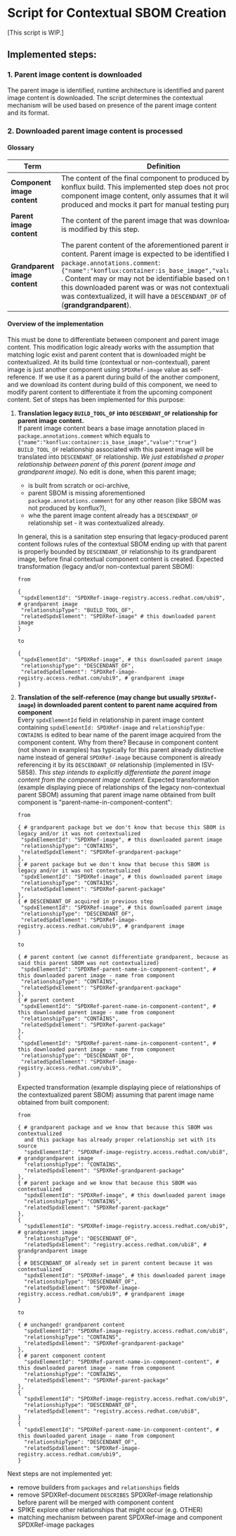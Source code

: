 # Script for Contextual SBOM Creation

[This script is WIP.]

## Implemented steps:

### 1. Parent image content is downloaded 
The parent image is identified, runtime architecture is identified and parent
image content is downloaded. The script determines the contextual mechanism will
be used based on presence of the parent image content and its format.

### 2. Downloaded parent image content is processed


#### Glossary

| Term | Definition |
|------|------------|
| **Component image content** | The content of the final component to produced by the konflux build. This implemented step does not produce component image content, only assumes that it will be produced and mocks it part for manual testing purposes. |
| **Parent image content** | The content of the parent image that was downloaded, and it is modified by this step. |
| **Grandparent image content** | The parent content of the aforementioned parent image content. Parent image is expected to be identified by `package.annotations.comment`: `{"name":"konflux:container:is_base_image","value":"true"}` . Content may or may not be identifiable based on the fact if this downloaded parent was or was not contextualized. If it was contextualized, it will have a `DESCENDANT_OF` of its parent (**grandgrandparent**). |

#### Overview of the implementation

This must be done to differentiate between component and parent image content.
This modification logic already works with the assumption that matching logic
exist and parent content that is downloaded might be contextualized. At its
build time (contextual or non-contextual), parent image is just another
component using `SPDXRef-image` value as self-reference. If we use it as a
parent during build of the another component, and we download its content
during build of this component, we need to modify parent content to differentiate
it from the upcoming component content.
Set of steps has been implemented for this purpose:
1. **Translation legacy `BUILD_TOOL_OF` into `DESCENDANT_OF` relationship for
parent image content.**<br>
If parent image content bears a base image annotation placed in
`package.annotations.comment` which equals to
`{"name":"konflux:container:is_base_image","value":"true"}`
`BUILD_TOOL_OF` relationship associated with this parent image will be translated
into `DESCENDANT_OF` relationship.
*We just established a proper relationship between parent of this parent (parent
image and grandparent image).*
No edit is done, when this parent image;
   -  is built from scratch or oci-archive,
   -  parent SBOM is missing aforementioned `package.annotations.comment` for any
other reason (like SBOM was not produced by konflux?),
   - whe the parent image content already has a `DESCENDANT_OF` relationship set -
   it was contextualized already.
  
    In general, this is a sanitation step ensuring that legacy-produced parent content
follows rules of the contextual SBOM ending up with that parent is properly bounded by
`DESCENDANT_OF` relationship to its grandparent image, before final contextual
component content is created. Expected transformation (legacy and/or non-contextual
parent SBOM):
    ```
    from

    {
     "spdxElementId": "SPDXRef-image-registry.access.redhat.com/ubi9", # grandparent image
     "relationshipType": "BUILD_TOOL_OF",
     "relatedSpdxElement": "SPDXRef-image" # this downloaded parent image
    }

    to

    {
     "spdxElementId": "SPDXRef-image", # this downloaded parent image
     "relationshipType": "DESCENDANT_OF",
     "relatedSpdxElement": "SPDXRef-image-registry.access.redhat.com/ubi9", # grandparent image
    }
    ```
2. **Translation of the self-reference (may change but usually `SPDXRef-image`) in downloaded parent content
to parent name acquired from component**<br>
Every `spdxElementId` field in relationship in parent image content containing
`spdxElementId: SPDXRef-image` and `relationshipType: CONTAINS` is edited to bear
name of the parent image acquired from the component content. Why from there?
Because in component content (not shown in examples) has typically for this parent
already distinctive name instead of general `SPDXRef-image` because component is
already referencing it by its `DESCENDANT_OF` relationship (implemented in ISV-5858).
*This step intends to explicitly differentiate the parent image content from
the component image content.*
Expected transformation (example displaying piece of relationships of the legacy
non-contextual parent SBOM) assuming that parent image name obtained from built
component is "parent-name-in-component-content":
    ```
    from

    { # grandparent package but we don't know that becuse this SBOM is legacy and/or it was not contextualized
     "spdxElementId": "SPDXRef-image", # this downloaded parent image
     "relationshipType": "CONTAINS",
     "relatedSpdxElement": "SPDXRef-grandparent-package"
    },
    { # parent package but we don't know that becuse this SBOM is legacy and/or it was not contextualized
     "spdxElementId": "SPDXRef-image", # this downloaded parent image
     "relationshipType": "CONTAINS",
     "relatedSpdxElement": "SPDXRef-parent-package"
    },
    { # DESCENDANT_OF acquired in previous step
     "spdxElementId": "SPDXRef-image", # this downloaded parent image
     "relationshipType": "DESCENDANT_OF",
     "relatedSpdxElement": "SPDXRef-image-registry.access.redhat.com/ubi9", # grandparent image
    }
    
    to 
    
    { # parent content (we cannot differentiate grandparent, because as said this parent SBOM was not contextualized)
     "spdxElementId": "SPDXRef-parent-name-in-component-content", # this downloaded parent image - name from component
     "relationshipType": "CONTAINS",
     "relatedSpdxElement": "SPDXRef-grandparent-package"
    },
    { # parent content
     "spdxElementId": "SPDXRef-parent-name-in-component-content", # this downloaded parent image - name from component
     "relationshipType": "CONTAINS",
     "relatedSpdxElement": "SPDXRef-parent-package"
    },
    {
     "spdxElementId": "SPDXRef-parent-name-in-component-content", # this downloaded parent image - name from component
     "relationshipType": "DESCENDANT_OF",
     "relatedSpdxElement": "SPDXRef-image-registry.access.redhat.com/ubi9",
    }
    ```
    Expected transformation (example displaying piece of relationships of the
    contextualized parent SBOM) assuming that parent image name obtained from built
    component:
    ```
    from

    { # grandparent package and we know that because this SBOM was contextualized
      and this package has already proper relationship set with its source
      "spdxElementId": "SPDXRef-image-registry.access.redhat.com/ubi8", # grandgrandparent image
      "relationshipType": "CONTAINS",
      "relatedSpdxElement": "SPDXRef-grandparent-package"
    },
    { # parent package and we know that because this SBOM was contextualized
      "spdxElementId": "SPDXRef-image", # this downloaded parent image
      "relationshipType": "CONTAINS",
      "relatedSpdxElement": "SPDXRef-parent-package"
    },
    { 
      "spdxElementId": "SPDXRef-image-registry.access.redhat.com/ubi9", # grandparent image
      "relationshipType": "DESCENDANT_OF",
      "relatedSpdxElement": "registry.access.redhat.com/ubi8", # grandgrandparent image
    }
    { # DESCENDANT_OF already set in parent content because it was contextualized
      "spdxElementId": "SPDXRef-image", # this downloaded parent image
      "relationshipType": "DESCENDANT_OF",
      "relatedSpdxElement": "SPDXRef-image-registry.access.redhat.com/ubi9", # grandparent image
    }
    
    to 
    
    { # unchanged! grandparent content
      "spdxElementId": "SPDXRef-image-registry.access.redhat.com/ubi8",
      "relationshipType": "CONTAINS",
      "relatedSpdxElement": "SPDXRef-grandparent-package"
    },
    { # parent component content
      "spdxElementId": "SPDXRef-parent-name-in-component-content", # this downloaded parent image - name from component
      "relationshipType": "CONTAINS",
      "relatedSpdxElement": "SPDXRef-parent-package"
    },
    {
      "spdxElementId": "SPDXRef-image-registry.access.redhat.com/ubi9",
      "relationshipType": "DESCENDANT_OF",
      "relatedSpdxElement": "registry.access.redhat.com/ubi8",
    }
    {
      "spdxElementId": "SPDXRef-parent-name-in-component-content", # this downloaded parent image - name from component
      "relationshipType": "DESCENDANT_OF",
      "relatedSpdxElement": "SPDXRef-image-registry.access.redhat.com/ubi9",
    }
    ```

Next steps are not implemented yet:
- remove builders from `packages` and `relationships` fields
- remove SPDXRef-document `DESCRIBES` SPDXRef-image
relationship before parent will be merged with component content
- SPIKE explore other relationships that might occur (e.g. OTHER)
- matching mechanism between parent SPDXRef-image and component
SPDXRef-image packages
